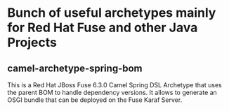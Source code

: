 # Bunch of useful archetypes mainly for Red Hat Fuse and other Java Projects

## camel-archetype-spring-bom

This is a Red Hat JBoss Fuse 6.3.0 Camel Spring DSL Archetype that uses the parent BOM to handle dependency versions. It allows to generate an OSGI bundle that can be deployed on the Fuse Karaf Server.
